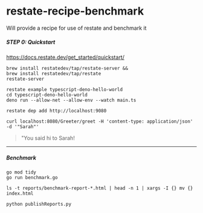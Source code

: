# restate-recipe-benchmark
Will provide a recipe for use of restate and benchmark it


##### STEP 0: Quickstart
https://docs.restate.dev/get_started/quickstart/
```
brew install restatedev/tap/restate-server &&
brew install restatedev/tap/restate
restate-server 
```

```
restate example typescript-deno-hello-world
cd typescript-deno-hello-world
deno run --allow-net --allow-env --watch main.ts
```

```
restate dep add http://localhost:9080
```

```
curl localhost:8080/Greeter/greet -H 'content-type: application/json' -d '"Sarah"'
```

> "You said hi to Sarah!

-----

##### Benchmark

```
go mod tidy
go run benchmark.go
```

```
ls -t reports/benchmark-report-*.html | head -n 1 | xargs -I {} mv {} index.html
```

```
python publishReports.py
```